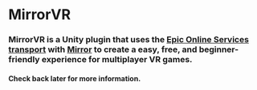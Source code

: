 # MirrorVR
### MirrorVR is a Unity plugin that uses the [Epic Online Services transport](https://github.com/FakeByte/EpicOnlineTransport) with [Mirror](https://mirror-networking.gitbook.io/docs/) to create a easy, free, and beginner-friendly experience for multiplayer VR games.

#### Check back later for more information.
